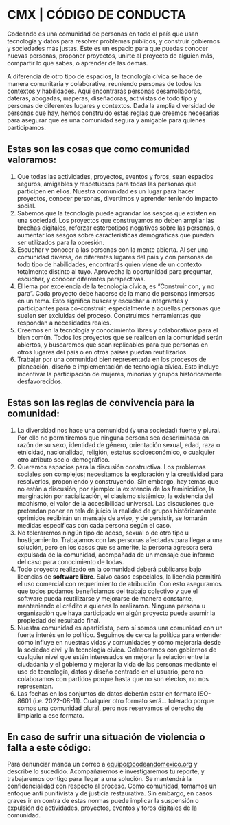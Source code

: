 # CMX | CÓDIGO DE CONDUCTA

Codeando es una comunidad de personas en todo el país que usan tecnología y datos para resolver problemas públicos, y construir gobiernos y sociedades más justas. Éste es un espacio para que puedas conocer nuevas personas, proponer proyectos, unirte al proyecto de alguien más, compartir lo que sabes, o aprender de las demás.  

A diferencia de otro tipo de espacios, la tecnología cívica se hace de manera comunitaria y colaborativa, reuniendo personas de todos los contextos y habilidades. Aquí encontrarás personas desarrolladoras, dateras, abogadas, maperas, diseñadoras, activistas de todo tipo y personas de diferentes lugares y contextos. Dada la amplia diversidad de personas que hay, hemos construido estas reglas que creemos necesarias para asegurar que es una comunidad segura y amigable para quienes participamos. 

## Estas son las cosas que como comunidad valoramos:

1. Que todas las actividades, proyectos, eventos y foros, sean espacios seguros, amigables y respetuosos para todas las personas que participen en ellos. Nuestra comunidad es un lugar para hacer proyectos, conocer personas, divertirnos y aprender teniendo impacto social.
2. Sabemos que la tecnología puede agrandar los sesgos que existen en una sociedad. Los proyectos que construyamos no deben ampliar las brechas digitales, reforzar estereotipos negativos sobre las personas, o aumentar los sesgos sobre características demográficas que puedan ser utilizados para la opresión. 
3. Escuchar y conocer a las personas con la mente abierta. Al ser una comunidad diversa, de diferentes lugares del país y con personas de todo tipo de habilidades, encontrarás quien viene de un contexto totalmente distinto al tuyo. Aprovecha la oportunidad para preguntar, escuchar, y conocer diferentes perspectivas.
4. El lema por excelencia de la tecnología cívica, es “Construir con, y no para”. Cada proyecto debe hacerse de la mano de personas inmersas en un tema. Esto significa buscar y escuchar a integrantes y participantes para co-construir, especialmente a aquellas personas que suelen ser excluidas del proceso. Construimos herramientas que respondan a necesidades reales. 
5. Creemos en la tecnología y conocimiento libres y colaborativos para el bien común. Todos los proyectos que se realicen en la comunidad serán abiertos, y buscaremos que sean replicables para que personas en otros lugares del país o en otros países puedan reutilizarlos.
6. Trabajar por una comunidad bien representada en los procesos de planeación, diseño e implementación de tecnología cívica. Esto incluye incentivar la participación de mujeres, minorías y grupos históricamente desfavorecidos.

## Estas son las reglas de convivencia para la comunidad:

1. La diversidad nos hace una comunidad (y una sociedad) fuerte y plural. Por ello no permitiremos que ninguna persona sea descriminada en razón de su sexo, identidad de género, orientación sexual, edad, raza o etnicidad, nacionalidad, religión, estatus socioeconómico, o cualquier otro atributo socio-demográfico.
2. Queremos espacios para la discusión constructiva. Los problemas sociales son complejos; necesitamos la exploración y la creatividad para resolverlos, proponiendo y construyendo. Sin embargo, hay temas que no están a discusión, por ejemplo: la existencia de los feminicidios, la marginación por racialización, el clasismo sistémico, la existencia del machismo, el valor de la accesibilidad universal. Las discusiones que pretendan poner en tela de juicio la realidad de grupos históricamente oprimidos recibirán un mensaje de aviso, y de persistir, se tomarán medidas específicas con cada persona según el caso. 
3. No toleraremos ningún tipo de acoso, sexual o de otro tipo u hostigamiento. Trabajamos con las personas afectadas para llegar a una solución, pero en los casos que se amerite, la persona agresora será expulsada de la comunidad, acompañada de un mensaje que informe del caso para conocimiento de todas.
4. Todo proyecto realizado en la comunidad deberá publicarse bajo licencias de **software libre**. Salvo casos especiales, la licencia permitirá el uso comercial con requerimiento de atribución. Con esto aseguramos que todos podamos beneficiarnos del trabajo colectivo y que el software pueda reutilizarse y mejorarse de manera constante, manteniendo el crédito a quienes lo realizaron. Ninguna persona  u organización que haya participado en algún proyecto puede asumir la propiedad del resultado final.
5. Nuestra comunidad es apartidista, pero sí somos una comunidad con un fuerte interés en lo político. Seguimos de cerca la política para entender cómo influye en nuestras vidas y comunidades y cómo mejorarla desde la sociedad civil y la tecnología cívica. Colaboramos con gobiernos de cualquier nivel que estén interesados en mejorar la relación entre la ciudadanía y el gobierno y mejorar la vida de las personas mediante el uso de tecnología, datos y diseño centrado en el usuario, pero no colaboramos con partidos porque hasta que no son electos, no nos representan.
6. Las fechas en los conjuntos de datos deberán estar en formato ISO-8601 (i.e. 2022-08-11). Cualquier otro formato será... tolerado porque somos una comunidad plural, pero nos reservamos el derecho de limpiarlo a ese formato.

## En caso de sufrir una situación de violencia o falta a este código:

Para denunciar manda un correo a equipo@codeandomexico.org y describe lo sucedido. Acompañaremos e investigaremos tu reporte, y trabajaremos contigo para llegar a una solución. Se mantendrá la confidencialidad con respecto al proceso.
Como comunidad, tomamos un enfoque anti punitivista y de justicia restaurativa. Sin embargo, en casos graves ir en contra de estas normas puede implicar la suspensión o expulsión de actividades, proyectos, eventos y foros digitales de la comunidad. 
